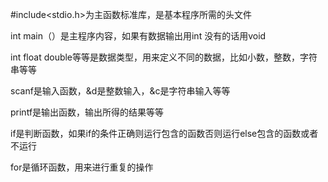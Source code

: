 #include<stdio.h>为主函数标准库，是基本程序所需的头文件

int main（）是主程序内容，如果有数据输出用int 没有的话用void

int float double等等是数据类型，用来定义不同的数据，比如小数，整数，字符串等等

scanf是输入函数，&d是整数输入，&c是字符串输入等等

printf是输出函数，输出所得的结果等等

if是判断函数，如果if的条件正确则运行包含的函数否则运行else包含的函数或者不运行

for是循环函数，用来进行重复的操作